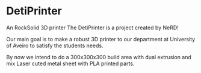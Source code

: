 # DetiPrinter
An RockSolid 3D printer
The DetiPrinter is a project created by NeRD!

Our main goal is to make a robust 3D printer to our department at University of Aveiro
to satisfy the students needs.

By now we intend to do a 300x300x300 build area with dual extrusion and mix Laser cuted metal sheet with
PLA printed parts.
